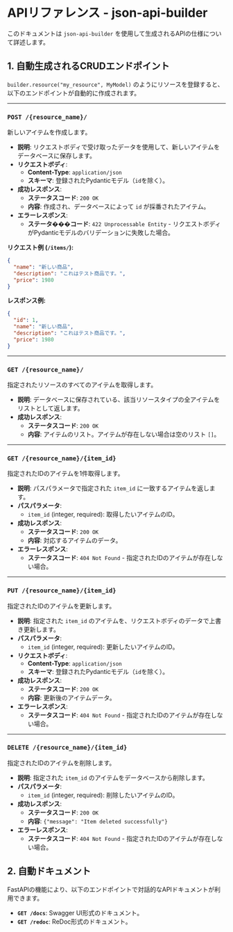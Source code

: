 # APIリファレンス - json-api-builder

このドキュメントは `json-api-builder` を使用して生成されるAPIの仕様について詳述します。

## 1. 自動生成されるCRUDエンドポイント

`builder.resource("my_resource", MyModel)` のようにリソースを登録すると、以下のエンドポイントが自動的に作成されます。

---

### `POST /{resource_name}/`

新しいアイテムを作成します。

- **説明**: リクエストボディで受け取ったデータを使用して、新しいアイテムをデータベースに保存します。
- **リクエストボディ**:
  - **Content-Type**: `application/json`
  - **スキーマ**: 登録されたPydanticモデル（`id`を除く）。
- **成功レスポンス**:
  - **ステータスコード**: `200 OK`
  - **内容**: 作成され、データベースによって `id` が採番されたアイテム。
- **エラーレスポンス**:
  - **ステータ���コード**: `422 Unprocessable Entity` - リクエストボディがPydanticモデルのバリデーションに失敗した場合。

**リクエスト例 (`/items/`):**
```json
{
  "name": "新しい商品",
  "description": "これはテスト商品です。",
  "price": 1980
}
```

**レスポンス例:**
```json
{
  "id": 1,
  "name": "新しい商品",
  "description": "これはテスト商品です。",
  "price": 1980
}
```

---

### `GET /{resource_name}/`

指定されたリソースのすべてのアイテムを取得します。

- **説明**: データベースに保存されている、該当リソースタイプの全アイテムをリストとして返します。
- **成功レスポンス**:
  - **ステータスコード**: `200 OK`
  - **内容**: アイテムのリスト。アイテムが存在しない場合は空のリスト `[]`。

---

### `GET /{resource_name}/{item_id}`

指定されたIDのアイテムを1件取得します。

- **説明**: パスパラメータで指定された `item_id` に一致するアイテムを返します。
- **パスパラメータ**:
  - `item_id` (integer, required): 取得したいアイテムのID。
- **成功レスポンス**:
  - **ステータスコード**: `200 OK`
  - **内容**: 対応するアイテムのデータ。
- **エラーレスポンス**:
  - **ステータスコード**: `404 Not Found` - 指定されたIDのアイテムが存在しない場合。

---

### `PUT /{resource_name}/{item_id}`

指定されたIDのアイテムを更新します。

- **説明**: 指定された `item_id` のアイテムを、リクエストボディのデータで上書き更新します。
- **パスパラメータ**:
  - `item_id` (integer, required): 更新したいアイテムのID。
- **リクエストボディ**:
  - **Content-Type**: `application/json`
  - **スキーマ**: 登録されたPydanticモデル（`id`を除く）。
- **成功レスポンス**:
  - **ステータスコード**: `200 OK`
  - **内容**: 更新後のアイテムデータ。
- **エラーレスポンス**:
  - **ステータスコード**: `404 Not Found` - 指定されたIDのアイテムが存在しない場合。

---

### `DELETE /{resource_name}/{item_id}`

指定されたIDのアイテムを削除します。

- **説明**: 指定された `item_id` のアイテムをデータベースから削除します。
- **パスパラメータ**:
  - `item_id` (integer, required): 削除したいアイテムのID。
- **成功レスポンス**:
  - **ステータスコード**: `200 OK`
  - **内容**: `{"message": "Item deleted successfully"}`
- **エラーレスポンス**:
  - **ステータスコード**: `404 Not Found` - 指定されたIDのアイテムが存在しない場合。

## 2. 自動ドキュメント

FastAPIの機能により、以下のエンドポイントで対話的なAPIドキュメントが利用できます。

- **`GET /docs`**: Swagger UI形式のドキュメント。
- **`GET /redoc`**: ReDoc形式のドキュメント。